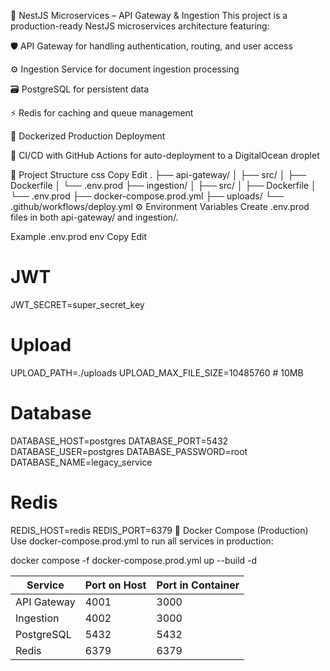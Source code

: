 🧾 NestJS Microservices – API Gateway & Ingestion
This project is a production-ready NestJS microservices architecture featuring:

🛡 API Gateway for handling authentication, routing, and user access

⚙️ Ingestion Service for document ingestion processing

🗃 PostgreSQL for persistent data

⚡ Redis for caching and queue management

🚀 Dockerized Production Deployment

🔄 CI/CD with GitHub Actions for auto-deployment to a DigitalOcean droplet

📁 Project Structure
css
Copy
Edit
.
├── api-gateway/
│   ├── src/
│   ├── Dockerfile
│   └── .env.prod
├── ingestion/
│   ├── src/
│   ├── Dockerfile
│   └── .env.prod
├── docker-compose.prod.yml
├── uploads/
└── .github/workflows/deploy.yml
⚙️ Environment Variables
Create .env.prod files in both api-gateway/ and ingestion/.

Example .env.prod
env
Copy
Edit
# JWT
JWT_SECRET=super_secret_key

# Upload
UPLOAD_PATH=./uploads
UPLOAD_MAX_FILE_SIZE=10485760 # 10MB

# Database
DATABASE_HOST=postgres
DATABASE_PORT=5432
DATABASE_USER=postgres
DATABASE_PASSWORD=root
DATABASE_NAME=legacy_service

# Redis
REDIS_HOST=redis
REDIS_PORT=6379
🐳 Docker Compose (Production)
Use docker-compose.prod.yml to run all services in production:

docker compose -f docker-compose.prod.yml up --build -d

Service      | Port on Host | Port in Container
-------------|--------------|-------------------
API Gateway  | 4001         | 3000
Ingestion    | 4002         | 3000
PostgreSQL   | 5432         | 5432
Redis        | 6379         | 6379

